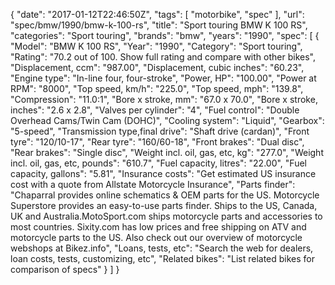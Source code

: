 {
    "date": "2017-01-12T22:46:50Z",
    "tags": [
        "motorbike",
        "spec"
    ],
    "url": "spec\/bmw\/1990\/bmw-k-100-rs",
    "title": "Sport touring BMW K 100 RS",
    "categories": "Sport touring",
    "brands": "bmw",
    "years": "1990",
    "spec": [
        {
            "Model": "BMW K 100 RS",
            "Year": "1990",
            "Category": "Sport touring",
            "Rating": "70.2 out of 100. Show full rating and compare with other bikes",
            "Displacement, ccm": "987.00",
            "Displacement, cubic inches": "60.23",
            "Engine type": "In-line four, four-stroke",
            "Power, HP": "100.00",
            "Power at RPM": "8000",
            "Top speed, km\/h": "225.0",
            "Top speed, mph": "139.8",
            "Compression": "11.0:1",
            "Bore x stroke, mm": "67.0 x 70.0",
            "Bore x stroke, inches": "2.6 x 2.8",
            "Valves per cylinder": "4",
            "Fuel control": "Double Overhead Cams\/Twin Cam (DOHC)",
            "Cooling system": "Liquid",
            "Gearbox": "5-speed",
            "Transmission type,final drive": "Shaft drive (cardan)",
            "Front tyre": "120\/10-17",
            "Rear tyre": "160\/60-18",
            "Front brakes": "Dual disc",
            "Rear brakes": "Single disc",
            "Weight incl. oil, gas, etc, kg": "277.0",
            "Weight incl. oil, gas, etc, pounds": "610.7",
            "Fuel capacity, litres": "22.00",
            "Fuel capacity, gallons": "5.81",
            "Insurance costs": "Get estimated US insurance cost with a quote from Allstate Motorcycle Insurance",
            "Parts finder": "Chaparral provides online schematics & OEM parts for the US.   Motorcycle Superstore provides an easy-to-use parts finder. Ships to the US, Canada, UK and Australia.MotoSport.com ships motorcycle parts and accessories to most countries.    Sixity.com has low prices and free shipping on ATV and motorcycle parts to the US. Also check out our overview of motorcycle webshops at Bikez.info",
            "Loans, tests, etc": "Search the web for dealers, loan costs, tests, customizing, etc",
            "Related bikes": "List related bikes for comparison of specs"
        }
    ]
}